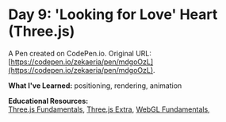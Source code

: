 # Day 9: 'Looking for Love' Heart (Three.js)

A Pen created on CodePen.io. Original URL: [https://codepen.io/zekaeria/pen/mdgoOzL](https://codepen.io/zekaeria/pen/mdgoOzL).

**What I've Learned:** positioning, rendering, animation

**Educational Resources:** \
[Three.js Fundamentals](https://sbcode.net/threejs/scene-camera-renderer/),
[Three.js Extra](https://www.creativebloq.com/how-to/get-started-with-webgl-using-threejs),
[WebGL Fundamentals](https://webglfundamentals.org/),
